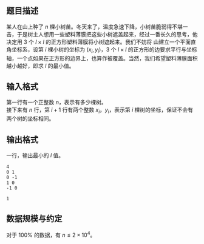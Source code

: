## 题目描述

某人在山上种了 $n$ 棵小树苗。冬天来了，温度急速下降，小树苗脆弱得不堪一击，于是树主人想用一些塑料薄膜把这些小树遮盖起来，经过一番长久的思考，他决定用 $3$ 个 $l\times l$ 的正方形塑料薄膜将小树遮起来。我们不妨将
山建立一个平面直角坐标系，设第 $i$ 棵小树的坐标为 $(x_i,y_i)$，$3$ 个 $l\times l$ 的正方形的边要求平行与坐标轴，一个点如果在正方形的边界上，也算作被覆盖。当然，我们希望塑料薄膜面积越小越好，即求 $l$ 的最小值。

## 输入格式

第一行有一个正整数 $n$，表示有多少棵树。  
接下来有 $n$ 行，第 $i+1$ 行有两个整数 $x_i$，$y_i$，表示第 $i$ 棵树的坐标，保证不会有两个树的坐标相同。

## 输出格式

一行，输出最小的 $l$ 值。

```input1
4
0 1
0 -1
1 0
-1 0
```

```output1
1
```

## 数据规模与约定

对于 $100\%$ 的数据，有 $n\leq2\times10^4$。